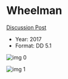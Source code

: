 # Wheelman

[Discussion Post](https://www.avsforum.com/threads/bass-eq-for-filtered-movies.2995212/post-57896464)

* Year: 2017
* Format: DD 5.1

![img 0](https://i.imgur.com/dMBSe0P.jpg)

![img 1](https://i.imgur.com/pO2E2Cv.jpg)

